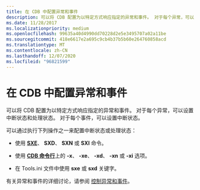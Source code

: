```yaml
---
title: 在 CDB 中配置异常和事件
description: 可以将 CDB 配置为以特定方式响应指定的异常和事件。 对于每个异常，可以设置中断状态和处理状态。
ms.date: 11/28/2017
ms.localizationpriority: medium
ms.openlocfilehash: 99635a40d4990dd70228d2e5e3495707a02a11be
ms.sourcegitcommit: 418e6617e2a695c9cb4b37b5b60e264760858acd
ms.translationtype: MT
ms.contentlocale: zh-CN
ms.lasthandoff: 12/07/2020
ms.locfileid: "96821599"
---
```

# <a name="configuring-exceptions-and-events-in-cdb"></a>在 CDB 中配置异常和事件


可以将 CDB 配置为以特定方式响应指定的异常和事件。 对于每个异常，可以设置中断状态和处理状态。 对于每个事件，可以设置中断状态。

可以通过执行下列操作之一来配置中断状态或处理状态：

-   使用 [**SXE**](sx--sxd--sxe--sxi--sxn--sxr--sx---set-exceptions-.md)、 **SXD**、 **SXN** 或 **SXI** 命令。

-   使用 [**CDB 命令行**](cdb-command-line-options.md)上的 **-x**、 **-xe**、 **-xd**、 **-xn** 或 **-xi** 选项。
-   在 Tools.ini 文件中使用 **sxe** 或 **sxd** 关键字。

有关异常和事件的详细讨论，请参阅 [控制异常和事件](controlling-exceptions-and-events.md)。

 

 





